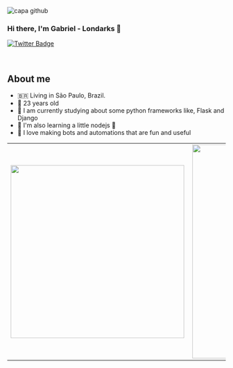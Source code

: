 ![capa github](https://github.com/londarks/londarks/blob/main/img/icon.png)  

### Hi there, I'm Gabriel - Londarks 👋

[![Twitter Badge](https://img.shields.io/badge/-twitter-blue?style=flat-square&logo=twitter&logoColor=white&link=https://twitter.com/londarks)](https://twitter.com/londarks)

<br/>

## About me
- 🇧🇷 Living in São Paulo, Brazil.
- 🎉 23 years old
- 🔭 I am currently studying about some python frameworks like, Flask and Django
- 🌱 I'm also learning a little nodejs 🤣
- 👯 I love making bots and automations that are fun and useful


<center>
  <table>
    <tr>
        <td><img width="400px" align="left" src="https://github-readme-stats.vercel.app/api/top-langs/?username=londarks&hide=html&layout=compact&theme=buefy" /></td>
        <td><img width="495px" align="left" src="https://github-readme-stats.vercel.app/api?username=londarks&theme=buefy" /></td>
    </tr>   
  </table>
</center>




